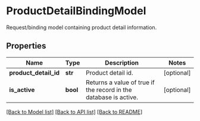 # ProductDetailBindingModel

Request/binding model containing product detail information.
## Properties
Name | Type | Description | Notes
------------ | ------------- | ------------- | -------------
**product_detail_id** | **str** | Product detail id. | [optional] 
**is_active** | **bool** | Returns a value of true if the record in the database is active. | [optional] 

[[Back to Model list]](../README.md#documentation-for-models) [[Back to API list]](../README.md#documentation-for-api-endpoints) [[Back to README]](../README.md)



